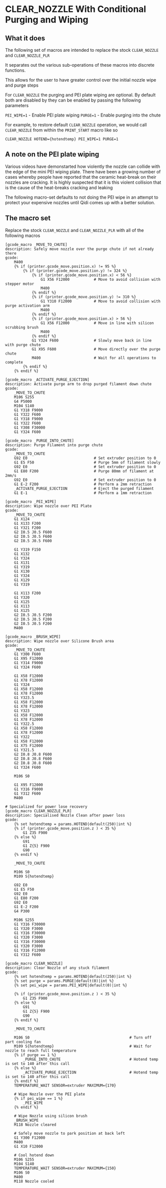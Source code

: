 # CLEAR_NOZZLE With Conditional Purging and Wiping


## What it does

The following set of macros are intended to replace the stock `CLEAR_NOZZLE` and `CLEAR_NOZZLE_PLR`

It separates out the various sub-operations of these macros into discrete functions.

This allows for the user to have greater control over the initial nozzle wipe and purge steps

For `CLEAR_NOZZLE` the purging and PEI plate wiping are optional.  By default both are disabled
by they can be enabled by passing the following parameters

`PEI_WIPE=1`  - Enable PEI plate wiping
`PURGE=1`  - Enable purging into the chute

For example, to restore default `CLEAR_NOZZLE` operation, we would call `CLEAR_NOZZLE` from
within the `PRINT_START` macro like so

```
CLEAR_NOZZLE HOTEND={hotendtemp} PEI_WIPE=1 PURGE=1
```

## A note on the PEI plate wiping

Various videos have demonstarted how violently the nozzle can collide with the edge of the mini
PEI wiping plate.  There have been a growing number of cases whereby people have reported that the
ceramic heat-break on their nozzles are cracking.  It is highly suspected that it is this violent
collision that is the cause of the heat-breaks cracking and leaking

The following macro-set defaults to not doing the PEI wipe in an attempt to protect your expensive
nozzles until Qidi comes up with a better solution.


## The macro set

Replace the stock `CLEAR_NOZZLE` and `CLEAR_NOZZLE_PLR` with all of the following macros

```
[gcode_macro _MOVE_TO_CHUTE]
description: Safely move nozzle over the purge chute if not already there
gcode:
    M400
    {% if (printer.gcode_move.position.x) != 95 %}
        {% if (printer.gcode_move.position.y) != 324 %}
            {% if (printer.gcode_move.position.x) < 56 %}
                G1 X56 F12000           # Move to avoid collision with stepper motor
                M400
            {% endif %}
            {% if (printer.gcode_move.position.y) != 310 %}
                G1 Y310 F12000          # Move to avoid collision with purge activation arm
                M400
            {% endif %}
            {% if (printer.gcode_move.position.x) > 56 %}
                G1 X56 F12000           # Move in line with silicon scrubbing brush
                M400
            {% endif %}
            G1 Y324 F600                # Slowly move back in line with purge chute
            G1 X95 F600                 # Move directly over the purge chute
            M400                        # Wait for all operations to complete
        {% endif %}
    {% endif %}

[gcode_macro _ACTIVATE_PURGE_EJECTION]
description: Activate purge arm to drop purged filament down chute
gcode:
    _MOVE_TO_CHUTE
    M106 S255
    G4 P5000
    M104 S140
    G1 Y318 F9000
    G1 Y322 F600
    G1 Y318 F9000
    G1 Y322 F600
    G1 Y308 F30000
    G1 Y324 F600

[gcode_macro _PURGE_INTO_CHUTE]
description: Purge Filament into purge chute
gcode:
    _MOVE_TO_CHUTE
    G92 E0                              # Set extruder position to 0
    G1 E5 F50                           # Purge 5mm of filament slowly
    G92 E0                              # Set extruder position to 0
    G1 E80 F200                         # Purge 80mm of filament at 2mm/s
    G92 E0                              # Set extruder position to 0
    G1 E-2 F200                         # Perform a 2mm retraction
    _ACTIVATE_PURGE_EJECTION            # Eject the purged filament
    G1 E-1                              # Perform a 1mm retraction

[gcode_macro _PEI_WIPE]
description: Wipe nozzle over PEI Plate
gcode:
    _MOVE_TO_CHUTE
    G1 X124
    G1 X133 F200
    G1 Y321 F200
    G2 I0.5 J0.5 F600
    G2 I0.5 J0.5 F600
    G2 I0.5 J0.5 F600

    G1 Y319 F150
    G1 X132 
    G1 Y324
    G1 X131 
    G1 Y319
    G1 X130
    G1 Y324
    G1 X129
    G1 Y319

    G1 X113 F200
    G1 Y320
    G1 X125
    G1 X113
    G1 X125
    G2 I0.5 J0.5 F200
    G2 I0.5 J0.5 F200
    G2 I0.5 J0.5 F200
    M400

[gcode_macro _BRUSH_WIPE]
description: Wipe nozzle over Silicone Brush area
gcode:
    _MOVE_TO_CHUTE
    G1 Y300 F600
    G1 X95 F12000
    G1 Y314 F9000
    G1 Y324 F600

    G1 X58 F12000
    G1 X78 F12000
    G1 Y324
    G1 X58 F12000
    G1 X78 F12000
    G1 Y323.5
    G1 X58 F12000
    G1 X78 F12000
    G1 Y323
    G1 X58 F12000
    G1 X78 F12000
    G1 Y322.5
    G1 X58 F12000
    G1 X78 F12000
    G1 Y322
    G1 X58 F12000
    G1 X75 F12000
    G1 Y321.5
    G2 I0.8 J0.8 F600
    G2 I0.8 J0.8 F600
    G2 I0.8 J0.8 F600
    G1 Y324 F600
    
    M106 S0

    G1 X95 F12000
    G1 Y316 F9000
    G1 Y312 F600
    M400

# Specialized for power lose recovery
[gcode_macro CLEAR_NOZZLE_PLR]
description: Specialised Nozzle Clean after power loss
gcode:
    {% set hotendtemp = params.HOTEND|default(250)|int %}
    {% if (printer.gcode_move.position.z ) < 35 %}
        G1 Z35 F900
    {% else %}
        G91
        G1 Z{5} F900 
        G90
    {% endif %}

    _MOVE_TO_CHUTE

    M106 S0
    M109 S{hotendtemp}

    G92 E0
    G1 E5 F50
    G92 E0
    G1 E80 F200
    G92 E0
    G1 E-2 F200
    G4 P300

    M106 S255
    G1 Y316 F30000
    G1 Y320 F3000
    G1 Y316 F30000
    G1 Y320 F3000
    G1 Y316 F30000
    G1 Y320 F3000
    G1 Y316 F12000
    G1 Y312 F600

[gcode_macro CLEAR_NOZZLE]
description: Clear Nozzle of any stuck filament
gcode:
    {% set hotendtemp = params.HOTEND|default(250)|int %}
    {% set purge = params.PURGE|default(0)|int %}
    {% set pei_wipe = params.PEI_WIPE|default(0)|int %}

    {% if (printer.gcode_move.position.z ) < 35 %}
        G1 Z35 F900
    {% else %}
        G91
        G1 Z{5} F900 
        G90
    {% endif %}

    _MOVE_TO_CHUTE

    M106 S0                                             # Turn off part cooling fan
    M109 S{hotendtemp}                                  # Wait for nozzle to reach full temperature
    {% if purge == 1 %}
        _PURGE_INTO_CHUTE                               # Hotend temp is set to 140 after this call
    {% else %}
        _ACTIVATE_PURGE_EJECTION                        # Hotend temp is set to 140 after this call
    {% endif %}
    TEMPERATURE_WAIT SENSOR=extruder MAXIMUM={170}

    # Wipe Nozzle over the PEI plate
    {% if pei_wipe == 1 %}
        _PEI_WIPE
    {% endif %}

    # Wipe Nozzle using silicon brush
    _BRUSH_WIPE
    M118 Nozzle cleared

    # Safely move nozzle to park position at back left 
    G1 Y300 F12000
    M400
    G1 X10 F12000

    # Cool hotend down
    M106 S255
    M104 S140
    TEMPERATURE_WAIT SENSOR=extruder MAXIMUM={150}
    M106 S0
    M400
    M118 Nozzle cooled
```
